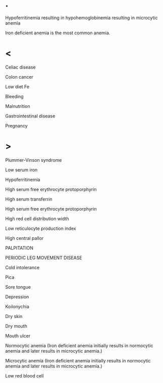 # .

Hypoferritinemia resulting in hypohemoglobinemia resulting in microcytic anemia

Iron deficient anemia is the most common anemia.

# <

Celiac disease

Colon cancer

Low diet Fe

Bleeding

Malnutrition

Gastrointestinal disease

Pregnancy

# >

Plummer-Vinson syndrome

Low serum iron

Hypoferritinemia

High serum free erythrocyte protoporphyrin

High serum transferrin

High serum free erythrocyte protoporphyrin

High red cell distribution width

Low reticulocyte production index

High central pallor

PALPITATION

PERIODIC LEG MOVEMENT DISEASE

Cold intolerance

Pica

Sore tongue

Depression

Koilonychia

Dry skin

Dry mouth

Mouth ulcer

Normocytic anemia (Iron deficient anemia initially results in normocytic anemia and later results in microcytic anemia.)

Microcytic anemia (Iron deficient anemia initially results in normocytic anemia and later results in microcytic anemia.)

Low red blood cell
